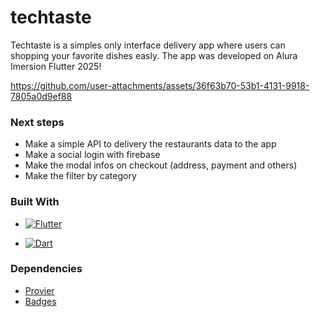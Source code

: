 # techtaste

Techtaste is a simples only interface delivery app where users can shopping your favorite dishes easly. The app was developed on Alura Imersion Flutter 2025! 

https://github.com/user-attachments/assets/36f63b70-53b1-4131-9918-7805a0d9ef88

### Next steps
- Make a simple API to delivery the restaurants data to the app
- Make a social login with firebase
- Make the modal infos on checkout (address, payment and others)
- Make the filter by category

### Built With

- [![Flutter][Flutter]][Flutter-url]

- [![Dart][Dart]][Dart-url]


### Dependencies

- [Provier][provider-url]
- [Badges][badges-url]

<br />

<!-- MARKDOWN LINKS & IMAGES -->

[Flutter]: https://img.shields.io/badge/Flutter-%2302569B.svg?style=for-the-badge&logo=Flutter&logoColor=white
[Flutter-url]: https://flutter.dev/
[Dart]: https://img.shields.io/badge/dart-%230175C2.svg?style=for-the-badge&logo=dart&logoColor=white
[Dart-url]: https://dart.dev/
[provider-url]: https://pub.dev/packages/provider
[badges-url]: https://pub.dev/packages/badges

